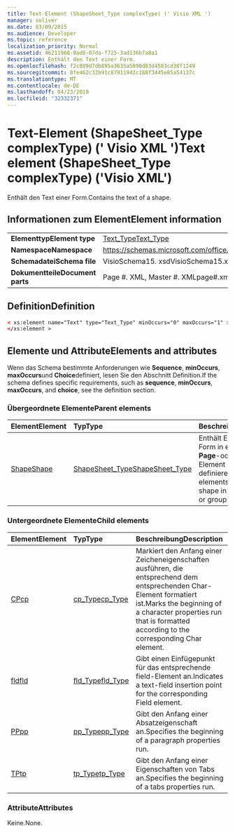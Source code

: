 ```yaml
---
title: Text-Element (ShapeSheet_Type complexType) (' Visio XML ')
manager: soliver
ms.date: 03/09/2015
ms.audience: Developer
ms.topic: reference
localization_priority: Normal
ms.assetid: 46211968-9ad8-07da-f725-3ad136b7a8a1
description: Enthält den Text einer Form.
ms.openlocfilehash: f2c809d7db895a3635a5898d83d4583cd38f1249
ms.sourcegitcommit: 8fe462c32b91c87911942c188f3445e85a54137c
ms.translationtype: MT
ms.contentlocale: de-DE
ms.lasthandoff: 04/23/2019
ms.locfileid: "32332371"
---
```

# <a name="text-element-shapesheettype-complextype-visio-xml"></a><span data-ttu-id="569fd-103">Text-Element (ShapeSheet_Type complexType) (' Visio XML ')</span><span class="sxs-lookup"><span data-stu-id="569fd-103">Text element (ShapeSheet_Type complexType) ('Visio XML')</span></span>

<span data-ttu-id="569fd-104">Enthält den Text einer Form.</span><span class="sxs-lookup"><span data-stu-id="569fd-104">Contains the text of a shape.</span></span>
  
## <a name="element-information"></a><span data-ttu-id="569fd-105">Informationen zum Element</span><span class="sxs-lookup"><span data-stu-id="569fd-105">Element information</span></span>

|||
|:-----|:-----|
|<span data-ttu-id="569fd-106">**Elementtyp**</span><span class="sxs-lookup"><span data-stu-id="569fd-106">**Element type**</span></span> <br/> |[<span data-ttu-id="569fd-107">Text_Type</span><span class="sxs-lookup"><span data-stu-id="569fd-107">Text_Type</span></span>](text_type-complextypevisio-xml.md) <br/> |
|<span data-ttu-id="569fd-108">**Namespace**</span><span class="sxs-lookup"><span data-stu-id="569fd-108">**Namespace**</span></span> <br/> |https://schemas.microsoft.com/office/visio/2012/main  <br/> |
|<span data-ttu-id="569fd-109">**Schemadatei**</span><span class="sxs-lookup"><span data-stu-id="569fd-109">**Schema file**</span></span> <br/> |<span data-ttu-id="569fd-110">VisioSchema15. xsd</span><span class="sxs-lookup"><span data-stu-id="569fd-110">VisioSchema15.xsd</span></span>  <br/> |
|<span data-ttu-id="569fd-111">**Dokumentteile**</span><span class="sxs-lookup"><span data-stu-id="569fd-111">**Document parts**</span></span> <br/> |<span data-ttu-id="569fd-112">Page #. XML, Master #. XML</span><span class="sxs-lookup"><span data-stu-id="569fd-112">page#.xml, master#.xml</span></span>  <br/> |
   
## <a name="definition"></a><span data-ttu-id="569fd-113">Definition</span><span class="sxs-lookup"><span data-stu-id="569fd-113">Definition</span></span>

```XML
< xs:element name="Text" type="Text_Type" minOccurs="0" maxOccurs="1" >
</xs:element >
```

## <a name="elements-and-attributes"></a><span data-ttu-id="569fd-114">Elemente und Attribute</span><span class="sxs-lookup"><span data-stu-id="569fd-114">Elements and attributes</span></span>

<span data-ttu-id="569fd-115">Wenn das Schema bestimmte Anforderungen wie **Sequence**, **minOccurs**, **maxOccurs**und **Choice**definiert, lesen Sie den Abschnitt Definition.</span><span class="sxs-lookup"><span data-stu-id="569fd-115">If the schema defines specific requirements, such as **sequence**, **minOccurs**, **maxOccurs**, and **choice**, see the definition section.</span></span> 
  
### <a name="parent-elements"></a><span data-ttu-id="569fd-116">Übergeordnete Elemente</span><span class="sxs-lookup"><span data-stu-id="569fd-116">Parent elements</span></span>

|<span data-ttu-id="569fd-117">**Element**</span><span class="sxs-lookup"><span data-stu-id="569fd-117">**Element**</span></span>|<span data-ttu-id="569fd-118">**Typ**</span><span class="sxs-lookup"><span data-stu-id="569fd-118">**Type**</span></span>|<span data-ttu-id="569fd-119">**Beschreibung**</span><span class="sxs-lookup"><span data-stu-id="569fd-119">**Description**</span></span>|
|:-----|:-----|:-----|
|[<span data-ttu-id="569fd-120">Shape</span><span class="sxs-lookup"><span data-stu-id="569fd-120">Shape</span></span>](shape-element-shapes_type-complextypevisio-xml.md) <br/> |[<span data-ttu-id="569fd-121">ShapeSheet_Type</span><span class="sxs-lookup"><span data-stu-id="569fd-121">ShapeSheet_Type</span></span>](shapesheet_type-complextypevisio-xml.md) <br/> |<span data-ttu-id="569fd-122">Enthält Elemente, die eine Form in einem **Master**-, **Page**-oder Group Shape-Element definieren.</span><span class="sxs-lookup"><span data-stu-id="569fd-122">Contains elements that define a shape in a **Master**, **Page**, or group shape element.</span></span>  <br/> |
   
### <a name="child-elements"></a><span data-ttu-id="569fd-123">Untergeordnete Elemente</span><span class="sxs-lookup"><span data-stu-id="569fd-123">Child elements</span></span>

|<span data-ttu-id="569fd-124">**Element**</span><span class="sxs-lookup"><span data-stu-id="569fd-124">**Element**</span></span>|<span data-ttu-id="569fd-125">**Typ**</span><span class="sxs-lookup"><span data-stu-id="569fd-125">**Type**</span></span>|<span data-ttu-id="569fd-126">**Beschreibung**</span><span class="sxs-lookup"><span data-stu-id="569fd-126">**Description**</span></span>|
|:-----|:-----|:-----|
|[<span data-ttu-id="569fd-127">CP</span><span class="sxs-lookup"><span data-stu-id="569fd-127">cp</span></span>](cp-element-text_type-complextypevisio-xml.md) <br/> |[<span data-ttu-id="569fd-128">cp_Type</span><span class="sxs-lookup"><span data-stu-id="569fd-128">cp_Type</span></span>](cp_type-complextypevisio-xml.md) <br/> |<span data-ttu-id="569fd-129">Markiert den Anfang einer Zeicheneigenschaften ausführen, die entsprechend dem entsprechenden Char-Element formatiert ist.</span><span class="sxs-lookup"><span data-stu-id="569fd-129">Marks the beginning of a character properties run that is formatted according to the corresponding Char element.</span></span>  <br/> |
|[<span data-ttu-id="569fd-130">fld</span><span class="sxs-lookup"><span data-stu-id="569fd-130">fld</span></span>](fld-element-text_type-complextypevisio-xml.md) <br/> |[<span data-ttu-id="569fd-131">fld_Type</span><span class="sxs-lookup"><span data-stu-id="569fd-131">fld_Type</span></span>](fld_type-complextypevisio-xml.md) <br/> |<span data-ttu-id="569fd-132">Gibt einen Einfügepunkt für das entsprechende field-Element an.</span><span class="sxs-lookup"><span data-stu-id="569fd-132">Indicates a text-field insertion point for the corresponding Field element.</span></span>  <br/> |
|[<span data-ttu-id="569fd-133">PP</span><span class="sxs-lookup"><span data-stu-id="569fd-133">pp</span></span>](pp-element-text_type-complextypevisio-xml.md) <br/> |[<span data-ttu-id="569fd-134">pp_Type</span><span class="sxs-lookup"><span data-stu-id="569fd-134">pp_Type</span></span>](pp_type-complextypevisio-xml.md) <br/> |<span data-ttu-id="569fd-135">Gibt den Anfang einer Absatzeigenschaft an.</span><span class="sxs-lookup"><span data-stu-id="569fd-135">Specifies the beginning of a paragraph properties run.</span></span>  <br/> |
|[<span data-ttu-id="569fd-136">TP</span><span class="sxs-lookup"><span data-stu-id="569fd-136">tp</span></span>](tp-element-text_type-complextypevisio-xml.md) <br/> |[<span data-ttu-id="569fd-137">tp_Type</span><span class="sxs-lookup"><span data-stu-id="569fd-137">tp_Type</span></span>](tp_type-complextypevisio-xml.md) <br/> |<span data-ttu-id="569fd-138">Gibt den Anfang einer Eigenschaften von Tabs an.</span><span class="sxs-lookup"><span data-stu-id="569fd-138">Specifies the beginning of a tabs properties run.</span></span>  <br/> |
   
### <a name="attributes"></a><span data-ttu-id="569fd-139">Attribute</span><span class="sxs-lookup"><span data-stu-id="569fd-139">Attributes</span></span>

<span data-ttu-id="569fd-140">Keine.</span><span class="sxs-lookup"><span data-stu-id="569fd-140">None.</span></span>
  

